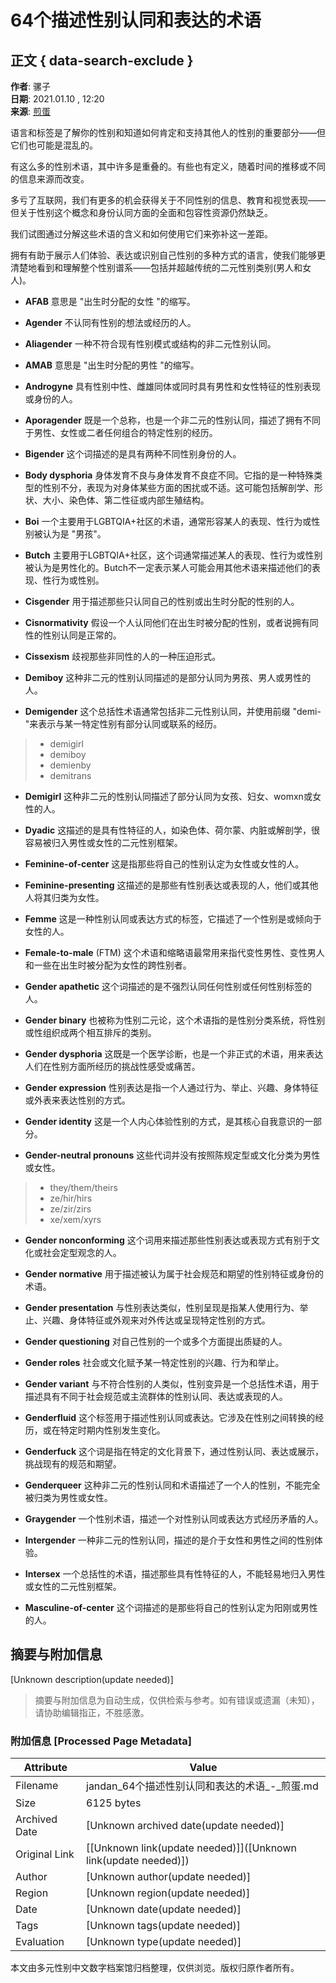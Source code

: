 # 64个描述性别认同和表达的术语

## 正文 { data-search-exclude }


**作者**: 骡子  
**日期**: 2021.01.10 , 12:20  
**来源**: [煎蛋](http://jandan.net/p/108317)  

语言和标签是了解你的性别和知道如何肯定和支持其他人的性别的重要部分——但它们也可能是混乱的。

有这么多的性别术语，其中许多是重叠的。有些也有定义，随着时间的推移或不同的信息来源而改变。

多亏了互联网，我们有更多的机会获得关于不同性别的信息、教育和视觉表现——但关于性别这个概念和身份认同方面的全面和包容性资源仍然缺乏。

我们试图通过分解这些术语的含义和如何使用它们来弥补这一差距。

拥有有助于展示人们体验、表达或识别自己性别的多种方式的语言，使我们能够更清楚地看到和理解整个性别谱系——包括并超越传统的二元性别类别(男人和女人)。

- **AFAB** 意思是 "出生时分配的女性 "的缩写。

- **Agender** 不认同有性别的想法或经历的人。

- **Aliagender** 一种不符合现有性别模式或结构的非二元性别认同。

- **AMAB** 意思是 "出生时分配的男性 "的缩写。

- **Androgyne** 具有性别中性、雌雄同体或同时具有男性和女性特征的性别表现或身份的人。

- **Aporagender** 既是一个总称，也是一个非二元的性别认同，描述了拥有不同于男性、女性或二者任何组合的特定性别的经历。

- **Bigender** 这个词描述的是具有两种不同性别身份的人。

- **Body dysphoria** 身体发育不良与身体发育不良症不同。它指的是一种特殊类型的性别不分，表现为对身体某些方面的困扰或不适。这可能包括解剖学、形状、大小、染色体、第二性征或内部生殖结构。

- **Boi** 一个主要用于LGBTQIA+社区的术语，通常形容某人的表现、性行为或性别被认为是 "男孩"。

- **Butch** 主要用于LGBTQIA+社区，这个词通常描述某人的表现、性行为或性别被认为是男性化的。Butch不一定表示某人可能会用其他术语来描述他们的表现、性行为或性别。

- **Cisgender** 用于描述那些只认同自己的性别或出生时分配的性别的人。

- **Cisnormativity** 假设一个人认同他们在出生时被分配的性别，或者说拥有同性的性别认同是正常的。

- **Cissexism** 歧视那些非同性的人的一种压迫形式。

- **Demiboy** 这种非二元的性别认同描述的是部分认同为男孩、男人或男性的人。

- **Demigender** 这个总括性术语通常包括非二元性别认同，并使用前缀 "demi-"来表示与某一特定性别有部分认同或联系的经历。

> - demigirl
> - demiboy
> - demienby
> - demitrans

- **Demigirl** 这种非二元的性别认同描述了部分认同为女孩、妇女、womxn或女性的人。

- **Dyadic** 这描述的是具有性特征的人，如染色体、荷尔蒙、内脏或解剖学，很容易被归入男性或女性的二元性别框架。

- **Feminine-of-center** 这是指那些将自己的性别认定为女性或女性的人。

- **Feminine-presenting** 这描述的是那些有性别表达或表现的人，他们或其他人将其归类为女性。

- **Femme** 这是一种性别认同或表达方式的标签，它描述了一个性别是或倾向于女性的人。

- **Female-to-male** (FTM) 这个术语和缩略语最常用来指代变性男性、变性男人和一些在出生时被分配为女性的跨性别者。

- **Gender apathetic** 这个词描述的是不强烈认同任何性别或任何性别标签的人。

- **Gender binary** 也被称为性别二元论，这个术语指的是性别分类系统，将性别或性组织成两个相互排斥的类别。

- **Gender dysphoria** 这既是一个医学诊断，也是一个非正式的术语，用来表达人们在性别方面所经历的挑战性感受或痛苦。

- **Gender expression** 性别表达是指一个人通过行为、举止、兴趣、身体特征或外表来表达性别的方式。

- **Gender identity** 这是一个人内心体验性别的方式，是其核心自我意识的一部分。

- **Gender-neutral pronouns** 这些代词并没有按照陈规定型或文化分类为男性或女性。

> - they/them/theirs
> - ze/hir/hirs
> - ze/zir/zirs
> - xe/xem/xyrs

- **Gender nonconforming** 这个词用来描述那些性别表达或表现方式有别于文化或社会定型观念的人。

- **Gender normative** 用于描述被认为属于社会规范和期望的性别特征或身份的术语。

- **Gender presentation** 与性别表达类似，性别呈现是指某人使用行为、举止、兴趣、身体特征或外观来对外传达或呈现特定性别的方式。

- **Gender questioning** 对自己性别的一个或多个方面提出质疑的人。

- **Gender roles** 社会或文化赋予某一特定性别的兴趣、行为和举止。

- **Gender variant** 与不符合性别的人类似，性别变异是一个总括性术语，用于描述具有不同于社会规范或主流群体的性别认同、表达或表现的人。

- **Genderfluid** 这个标签用于描述性别认同或表达。它涉及在性别之间转换的经历，或在特定时期内性别发生变化。

- **Genderfuck** 这个词是指在特定的文化背景下，通过性别认同、表达或展示，挑战现有的规范和期望。

- **Genderqueer** 这种非二元的性别认同和术语描述了一个人的性别，不能完全被归类为男性或女性。

- **Graygender** 一个性别术语，描述一个对性别认同或表达方式经历矛盾的人。

- **Intergender** 一种非二元的性别认同，描述的是介于女性和男性之间的性别体验。

- **Intersex** 一个总括性的术语，描述那些具有性特征的人，不能轻易地归入男性或女性的二元性别框架。

- **Masculine-of-center** 这个词描述的是那些将自己的性别认定为阳刚或男性的人。
<!-- tcd_original_link http://jandan.net/p/108317 -->


## 摘要与附加信息

<!-- tcd_abstract -->
[Unknown description(update needed)]
<!-- tcd_abstract_end -->

> 摘要与附加信息为自动生成，仅供检索与参考。如有错误或遗漏（未知），请协助编辑指正，不胜感激。

### 附加信息 [Processed Page Metadata]

| Attribute       | Value                                  |
|-----------------|----------------------------------------|
| Filename        | jandan_64个描述性别认同和表达的术语_-_煎蛋.md                             |
| Size            | 6125 bytes                           |
| Archived Date   | [Unknown archived date(update needed)]                             |
| Original Link   | [[Unknown link(update needed)]]([Unknown link(update needed)])                       |
| Author          | [Unknown author(update needed)]                               |
| Region          | [Unknown region(update needed)]                               |
| Date            | [Unknown date(update needed)]                                 |
| Tags            | [Unknown tags(update needed)]                                 |
| Evaluation            | [Unknown type(update needed)]                                 |
<!-- tcd_table_end -->

本文由多元性别中文数字档案馆归档整理，仅供浏览。版权归原作者所有。
